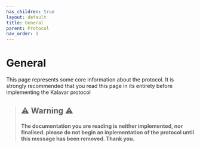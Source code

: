 ```yaml
---
has_children: true
layout: default
title: General
parent: Protocol
nav_order: 1
---
```

# General
This page represents some core information about the protocol. It is strongly recommended that you read this page in its entirety before implementing the Kalavar protocol

> ## ⚠️ Warning ⚠️
> #### The documentation you are reading is neither implemented, nor finalised. please do not begin an inplementation of the protocol until this message has been removed. Thank you.